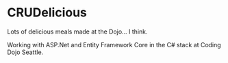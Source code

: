 # CRUDelicious

Lots of delicious meals made at the Dojo... I think.

Working with ASP.Net and Entity Framework Core in the C# stack at Coding Dojo Seattle.
